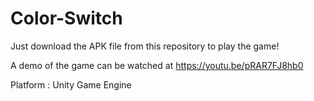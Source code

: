 # Color-Switch

Just download the APK file from this repository to play the game!

A demo of the game can be watched at https://youtu.be/pRAR7FJ8hb0

Platform : Unity Game Engine
